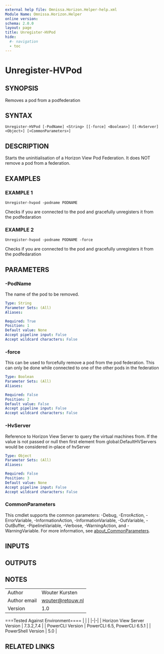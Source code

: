 ```yaml
---
external help file: Omnissa.Horizon.Helper-help.xml
Module Name: Omnissa.Horizon.Helper
online version:
schema: 2.0.0
layout: page
title: Unregister-HVPod
hide:
  #- navigation
  - toc
---
```


# Unregister-HVPod

## SYNOPSIS
Removes a pod from a podfederation

## SYNTAX

```
Unregister-HVPod [-PodName] <String> [[-force] <Boolean>] [[-HvServer] <Object>] [<CommonParameters>]
```

## DESCRIPTION
Starts the uninitialisation of a Horizon View Pod Federation.
It does NOT remove a pod from a federation.

## EXAMPLES

### EXAMPLE 1
```
Unregister-hvpod -podname PODNAME
```

Checks if you are connected to the pod and gracefully unregisters it from the podfedaration

### EXAMPLE 2
```
Unregister-hvpod -podname PODNAME -force
```

Checks if you are connected to the pod and gracefully unregisters it from the podfedaration

## PARAMETERS

### -PodName
The name of the pod to be removed.

```yaml
Type: String
Parameter Sets: (All)
Aliases:

Required: True
Position: 1
Default value: None
Accept pipeline input: False
Accept wildcard characters: False
```

### -force
This can be used to forcefully remove a pod from the pod federation.
This can only be done while connected to one of the other pods in the federation

```yaml
Type: Boolean
Parameter Sets: (All)
Aliases:

Required: False
Position: 2
Default value: False
Accept pipeline input: False
Accept wildcard characters: False
```

### -HvServer
Reference to Horizon View Server to query the virtual machines from.
If the value is not passed or null then
first element from global:DefaultHVServers would be considered in-place of hvServer

```yaml
Type: Object
Parameter Sets: (All)
Aliases:

Required: False
Position: 3
Default value: None
Accept pipeline input: False
Accept wildcard characters: False
```

### CommonParameters
This cmdlet supports the common parameters: -Debug, -ErrorAction, -ErrorVariable, -InformationAction, -InformationVariable, -OutVariable, -OutBuffer, -PipelineVariable, -Verbose, -WarningAction, and -WarningVariable. For more information, see [about_CommonParameters](http://go.microsoft.com/fwlink/?LinkID=113216).

## INPUTS

## OUTPUTS

## NOTES
| | |
|-|-|
| Author | Wouter Kursten |
| Author email | wouter@retouw.nl |
| Version | 1.0 |

===Tested Against Environment====
| | |
|-|-|
| Horizon View Server Version | 7.3.2,7.4 |
| PowerCLI Version | PowerCLI 6.5, PowerCLI 6.5.1 |
| PowerShell Version | 5.0 |

## RELATED LINKS
